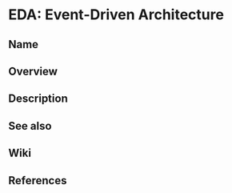 # EDA: Event-Driven Architecture

## Name

## Overview

## Description

## See also

## Wiki

## References
